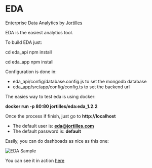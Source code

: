# EDA 

Enterprise Data Analytics by  [Jortilles](http://eda.jortilles.com) 

EDA is the easiest analytics tool.

To build EDA just:

cd eda_api
npm install

cd eda_app
npm install


Configuration is done in:

* eda_api/config/database.config.js to set the mongodb database
* eda_app/src/app/config/config.ts to set the backend url

The easies way to test eda is using docker: 

**docker run -p 80:80 jortilles/eda:eda_1.2.2**

Once the process if finish, just go to **http://localhost**

* The default user is: **eda@jortilles.com**
* The default password is: **default**

Easily, you can do dashboads as nice as this one:

![EDA Sample](https://eda.jortilles.com/wp-content/uploads/2019/10/eda_sample_dashboard1-768x357.png)

You can see it in action [here](https://www.youtube.com/watch?v=7KxIgob78Cg)
